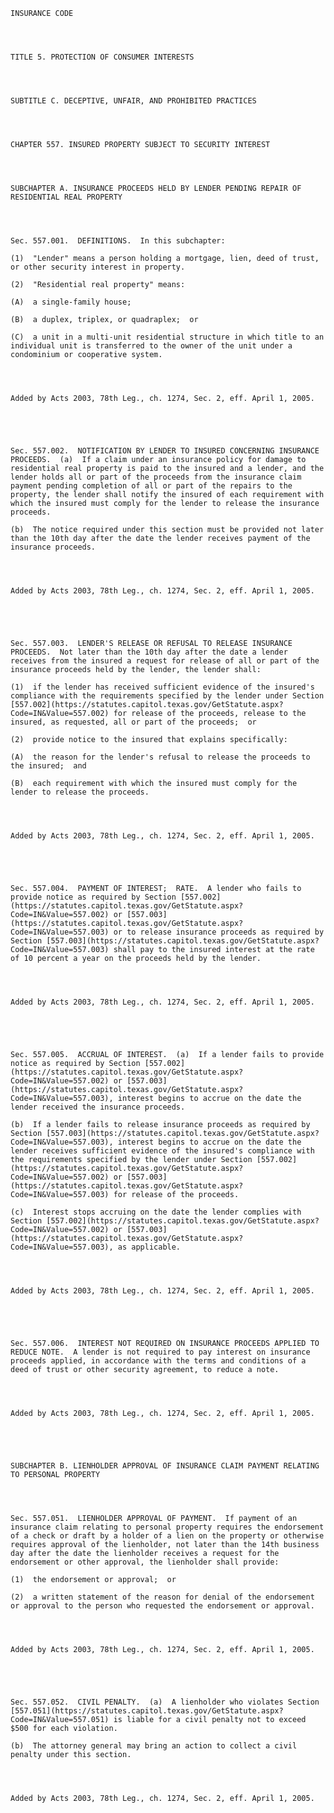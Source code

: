 ﻿
    
    
    	
    					
    
    
    INSURANCE CODE
    
      
    
    
    TITLE 5. PROTECTION OF CONSUMER INTERESTS
    
      
    
    
    SUBTITLE C. DECEPTIVE, UNFAIR, AND PROHIBITED PRACTICES
    
      
    
    
    CHAPTER 557. INSURED PROPERTY SUBJECT TO SECURITY INTEREST
    
      
    
    
    SUBCHAPTER A. INSURANCE PROCEEDS HELD BY LENDER PENDING REPAIR OF RESIDENTIAL REAL PROPERTY
    
      
    
    
    Sec. 557.001.  DEFINITIONS.  In this subchapter:
    
    (1)  "Lender" means a person holding a mortgage, lien, deed of trust, or other security interest in property.
    
    (2)  "Residential real property" means:
    
    (A)  a single-family house;
    
    (B)  a duplex, triplex, or quadraplex;  or
    
    (C)  a unit in a multi-unit residential structure in which title to an individual unit is transferred to the owner of the unit under a condominium or cooperative system.
    
    
    
    
    Added by Acts 2003, 78th Leg., ch. 1274, Sec. 2, eff. April 1, 2005.
    
    
    
    
    
    Sec. 557.002.  NOTIFICATION BY LENDER TO INSURED CONCERNING INSURANCE PROCEEDS.  (a)  If a claim under an insurance policy for damage to residential real property is paid to the insured and a lender, and the lender holds all or part of the proceeds from the insurance claim payment pending completion of all or part of the repairs to the property, the lender shall notify the insured of each requirement with which the insured must comply for the lender to release the insurance proceeds.
    
    (b)  The notice required under this section must be provided not later than the 10th day after the date the lender receives payment of the insurance proceeds.
    
    
    
    
    Added by Acts 2003, 78th Leg., ch. 1274, Sec. 2, eff. April 1, 2005.
    
    
    
    
    
    Sec. 557.003.  LENDER'S RELEASE OR REFUSAL TO RELEASE INSURANCE PROCEEDS.  Not later than the 10th day after the date a lender receives from the insured a request for release of all or part of the insurance proceeds held by the lender, the lender shall:
    
    (1)  if the lender has received sufficient evidence of the insured's compliance with the requirements specified by the lender under Section [557.002](https://statutes.capitol.texas.gov/GetStatute.aspx?Code=IN&Value=557.002) for release of the proceeds, release to the insured, as requested, all or part of the proceeds;  or
    
    (2)  provide notice to the insured that explains specifically:
    
    (A)  the reason for the lender's refusal to release the proceeds to the insured;  and
    
    (B)  each requirement with which the insured must comply for the lender to release the proceeds.
    
    
    
    
    Added by Acts 2003, 78th Leg., ch. 1274, Sec. 2, eff. April 1, 2005.
    
    
    
    
    
    Sec. 557.004.  PAYMENT OF INTEREST;  RATE.  A lender who fails to provide notice as required by Section [557.002](https://statutes.capitol.texas.gov/GetStatute.aspx?Code=IN&Value=557.002) or [557.003](https://statutes.capitol.texas.gov/GetStatute.aspx?Code=IN&Value=557.003) or to release insurance proceeds as required by Section [557.003](https://statutes.capitol.texas.gov/GetStatute.aspx?Code=IN&Value=557.003) shall pay to the insured interest at the rate of 10 percent a year on the proceeds held by the lender.
    
    
    
    
    Added by Acts 2003, 78th Leg., ch. 1274, Sec. 2, eff. April 1, 2005.
    
    
    
    
    
    Sec. 557.005.  ACCRUAL OF INTEREST.  (a)  If a lender fails to provide notice as required by Section [557.002](https://statutes.capitol.texas.gov/GetStatute.aspx?Code=IN&Value=557.002) or [557.003](https://statutes.capitol.texas.gov/GetStatute.aspx?Code=IN&Value=557.003), interest begins to accrue on the date the lender received the insurance proceeds.
    
    (b)  If a lender fails to release insurance proceeds as required by Section [557.003](https://statutes.capitol.texas.gov/GetStatute.aspx?Code=IN&Value=557.003), interest begins to accrue on the date the lender receives sufficient evidence of the insured's compliance with the requirements specified by the lender under Section [557.002](https://statutes.capitol.texas.gov/GetStatute.aspx?Code=IN&Value=557.002) or [557.003](https://statutes.capitol.texas.gov/GetStatute.aspx?Code=IN&Value=557.003) for release of the proceeds.
    
    (c)  Interest stops accruing on the date the lender complies with Section [557.002](https://statutes.capitol.texas.gov/GetStatute.aspx?Code=IN&Value=557.002) or [557.003](https://statutes.capitol.texas.gov/GetStatute.aspx?Code=IN&Value=557.003), as applicable.
    
    
    
    
    Added by Acts 2003, 78th Leg., ch. 1274, Sec. 2, eff. April 1, 2005.
    
    
    
    
    
    Sec. 557.006.  INTEREST NOT REQUIRED ON INSURANCE PROCEEDS APPLIED TO REDUCE NOTE.  A lender is not required to pay interest on insurance proceeds applied, in accordance with the terms and conditions of a deed of trust or other security agreement, to reduce a note.
    
    
    
    
    Added by Acts 2003, 78th Leg., ch. 1274, Sec. 2, eff. April 1, 2005.
    
    
    
    
    
    SUBCHAPTER B. LIENHOLDER APPROVAL OF INSURANCE CLAIM PAYMENT RELATING TO PERSONAL PROPERTY
    
      
    
    
    Sec. 557.051.  LIENHOLDER APPROVAL OF PAYMENT.  If payment of an insurance claim relating to personal property requires the endorsement of a check or draft by a holder of a lien on the property or otherwise requires approval of the lienholder, not later than the 14th business day after the date the lienholder receives a request for the endorsement or other approval, the lienholder shall provide:
    
    (1)  the endorsement or approval;  or
    
    (2)  a written statement of the reason for denial of the endorsement or approval to the person who requested the endorsement or approval.
    
    
    
    
    Added by Acts 2003, 78th Leg., ch. 1274, Sec. 2, eff. April 1, 2005.
    
    
    
    
    
    Sec. 557.052.  CIVIL PENALTY.  (a)  A lienholder who violates Section [557.051](https://statutes.capitol.texas.gov/GetStatute.aspx?Code=IN&Value=557.051) is liable for a civil penalty not to exceed $500 for each violation.
    
    (b)  The attorney general may bring an action to collect a civil penalty under this section.
    
    
    
    
    Added by Acts 2003, 78th Leg., ch. 1274, Sec. 2, eff. April 1, 2005.
    
    
    
    
    				
